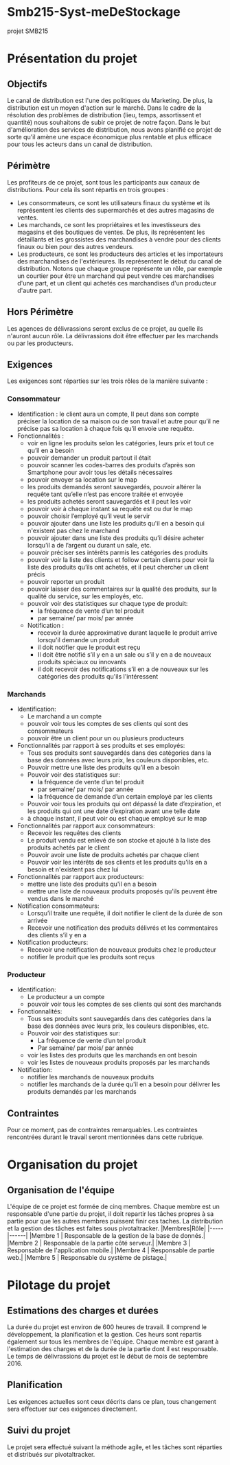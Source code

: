 # Smb215-Syst-meDeStockage
projet SMB215

# Présentation du projet
## Objectifs
Le canal de distribution est l'une des politiques du Marketing. De plus, la distribution est un moyen d'action sur le marché. Dans le cadre de la résolution des problèmes de distribution (lieu, temps, assortissent et quantité) nous souhaitons de subir ce projet de notre façon. Dans le but d'amélioration des services de distribution, nous avons planifié ce projet de sorte qu'il amène une espace économique plus rentable et plus efficace pour tous les acteurs dans un canal de distribution.
## Périmètre
Les profiteurs de ce projet, sont tous les participants aux canaux de distributions. Pour cela ils sont répartis en trois groupes :
- Les consommateurs, ce sont les utilisateurs finaux du système et ils représentent les clients des supermarchés et des autres magasins de ventes.
- Les marchands, ce sont les propriétaires et les investisseurs des magasins et des boutiques de ventes. De plus, ils représentent les détaillants et les grossistes des marchandises à vendre pour des clients finaux ou bien pour des autres vendeurs.
- Les producteurs, ce sont les producteurs des articles et les importateurs des marchandises de l'extérieures. Ils représentent le début du canal de distribution.
Notons que chaque groupe représente un rôle, par exemple un courtier pour être un marchand qui peut vendre ces marchandises d'une part, et un client qui achetés ces marchandises d'un producteur d'autre part.
## Hors Périmètre
Les agences de délivrassions seront exclus de ce projet, au quelle ils n'auront aucun rôle. La délivrassions doit être effectuer par les marchands ou par les producteurs.
## Exigences
Les exigences sont réparties sur les trois rôles de la manière suivante :
### Consommateur
- Identification : le client aura un compte, Il peut dans son compte préciser la location de sa maison ou de son travail et autre pour qu’il ne précise pas sa location à chaque fois qu’il envoie une requête.
- Fonctionnalités :
    - voir en ligne les produits selon les catégories, leurs prix et tout ce qu’il en a besoin
    - pouvoir demander un produit partout il était
    - pouvoir scanner les codes-barres des produits d’après son Smartphone pour avoir tous les détails nécessaires
    - pouvoir envoyer sa location sur le map
    - les produits demandés seront sauvegardés, pouvoir altérer la requête tant qu’elle n’est pas encore traitée et envoyée 
    - les produits achetés seront sauvegardés et il peut les voir
    - pouvoir voir à chaque instant sa requête est ou dur le map
    - pouvoir choisir l’employé qu’il veut le servir
    - pouvoir ajouter dans une liste les produits qu'il en a besoin qui n'existent pas chez le marchand
    - pouvoir ajouter dans une liste des produits qu’il désire acheter lorsqu’il a de l’argent ou durant un sale, etc. 
    - pouvoir préciser ses intérêts parmis les catégories des produits
    - pouvoir voir la liste des clients et follow certain clients pour voir la liste des produits qu’ils ont achetés, et il peut chercher un client précis
    - pouvoir reporter un produit
    - pouvoir laisser des commentaires sur la qualité des produits, sur la qualité du service, sur les employés, etc.
    - pouvoir voir des statistiques sur chaque type de produit:
        - la fréquence de vente d’un tel produit
        - par semaine/ par mois/ par année
    - Notification :
        - recevoir la durée approximative durant laquelle le produit arrive lorsqu'il demande un produit
        - il doit notifier que le produit est reçu
        - Il doit être notifié s’il y en a un sale ou s’il y en a de nouveaux produits spéciaux ou innovants
        - il doit recevoir des notifications s’il en a de nouveaux sur les catégories des produits qu'ils l'intéressent
         
### Marchands
- Identification:
    - Le marchand a un compte
    - pouvoir voir tous les comptes de ses clients qui sont des consommateurs
    - pouvoir être un client pour un ou plusieurs producteurs
- Fonctionnalités par rapport à ses produits et ses employés:
    - Tous ses produits sont sauvegardés dans des catégories dans la base des données avec leurs prix, les couleurs disponibles, etc.
    - Pouvoir mettre une liste des produits qu’il en a besoin
    - Pouvoir voir des statistiques sur:
        - la fréquence de vente d’un tel produit
        - par semaine/ par mois/ par année
        - la fréquence de demande d’un certain employé par les clients
    - Pouvoir voir tous les produits qui ont dépassé la date d’expiration, et les produits qui ont une date d’expiration avant une telle date
    - à chaque instant, il peut voir ou est chaque employé sur le map
- Fonctionnalités par rapport aux consommateurs:
    - Recevoir les requêtes des clients
    - Le produit vendu est enlevé de son stocke et ajouté à la liste des produits achetés par le client
    - Pouvoir avoir une liste de produits achetés par chaque client
    - Pouvoir voir les intérêts de ses clients et les produits qu'ils en a besoin et n'existent pas chez lui
- Fonctionnalités par rapport aux producteurs:
    - mettre une liste des produits qu'il en a besoin
    - mettre une liste de nouveaux produits proposés qu'ils peuvent être vendus dans le marché
- Notification consommateurs:
    - Lorsqu’il traite une requête, il doit notifier le client de la durée de son arrivée
    - Recevoir une notification des produits délivrés et les commentaires des clients s’il y en a
- Notification producteurs:
    - Recevoir une notification de nouveaux produits chez le producteur
    - notifier le produit que les produits sont reçus

### Producteur
- Identification:
    - Le producteur a un compte
    - pouvoir voir tous les comptes de ses clients qui sont des marchands
- Fonctionnalités:
    - Tous ses produits sont sauvegardés dans des catégories dans la base des données avec leurs prix, les couleurs disponibles, etc.
    - Pouvoir voir des statistiques sur:
        - La fréquence de vente d’un tel produit
        - Par semaine/ par mois/ par année
    - voir les listes des produits que les marchands en ont besoin
    - voir les listes de nouveaux produits proposés par les marchands
- Notification:
    - notifier les marchands de nouveaux produits
    - notifier les marchands de la durée qu'il en a besoin pour délivrer les produits demandés par les marchands

## Contraintes
Pour ce moment, pas de contraintes remarquables. Les contraintes rencontrées durant le travail seront mentionnées dans cette rubrique.
# Organisation du projet
## Organisation de l'équipe
L'équipe de ce projet est formée de cinq membres. Chaque membre est un responsable d'une partie du projet, il doit repartir les tâches propres à sa partie pour que les autres membres puissent finir ces taches. La distribution et la gestion des tâches est faites sous pivotaltracker.
|Membres|Rôle|
|-----|------|
|Membre 1 | Responsable de la gestion de la base de donnés.|
|Membre 2 | Responsable de la partie côté serveur.|
|Membre 3 | Responsable de l'application mobile.|
|Membre 4 | Responsable de partie web.|
|Membre 5 | Responsable du système de pistage.|
# Pilotage du projet
## Estimations des charges et durées
La durée du projet est environ de 600 heures de travail. Il comprend le développement, la planification et la gestion. Ces heurs sont repartis également sur tous les membres de l'équipe. Chaque membre est garant à l'estimation des charges et de la durée de la partie dont il est responsable.
Le temps de délivrassions du projet est le début de mois de septembre 2016.

## Planification
Les exigences actuelles sont ceux décrits dans ce plan, tous changement sera effectuer sur ces exigences directement. 

## Suivi du projet
Le projet sera effectué suivant la méthode agile, et les tâches sont réparties et distribués sur pivotaltracker.
